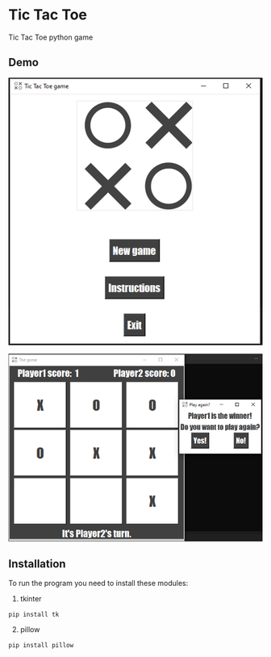 
# Tic Tac Toe

Tic Tac Toe python game



## Demo

![demo](https://github.com/Mennatallah9/Tic-Tac-Toe/blob/5dd79f479df222cf634d2dd531fd8aa98de783e0/Capture.PNG?raw=true)

![alt text](https://github.com/Mennatallah9/Tic-Tac-Toe/blob/5dd79f479df222cf634d2dd531fd8aa98de783e0/Capture2.PNG?raw=true)

## Installation
To run the program you need to install these modules:
1. tkinter
```
pip install tk
```
2. pillow
```
pip install pillow
```
